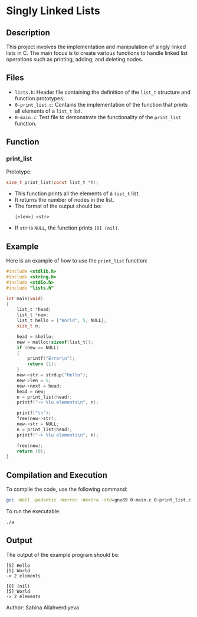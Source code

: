 # Singly Linked Lists

## Description

This project involves the implementation and manipulation of singly linked lists in C. The main focus is to create various functions to handle linked list operations such as printing, adding, and deleting nodes.

## Files

- `lists.h`: Header file containing the definition of the `list_t` structure and function prototypes.
- `0-print_list.c`: Contains the implementation of the function that prints all elements of a `list_t` list.
- `0-main.c`: Test file to demonstrate the functionality of the `print_list` function.

## Function

### print_list

Prototype: 
```c
size_t print_list(const list_t *h);
```

- This function prints all the elements of a `list_t` list.
- It returns the number of nodes in the list.
- The format of the output should be:
  ```
  [<len>] <str>
  ```
- If `str` is `NULL`, the function prints `[0] (nil)`.

## Example

Here is an example of how to use the `print_list` function:

```c
#include <stdlib.h>
#include <string.h>
#include <stdio.h>
#include "lists.h"

int main(void)
{
    list_t *head;
    list_t *new;
    list_t hello = {"World", 5, NULL};
    size_t n;

    head = &hello;
    new = malloc(sizeof(list_t));
    if (new == NULL)
    {
        printf("Error\n");
        return (1);
    }
    new->str = strdup("Hello");
    new->len = 5;
    new->next = head;
    head = new;
    n = print_list(head);
    printf("-> %lu elements\n", n);

    printf("\n");
    free(new->str);
    new->str = NULL;
    n = print_list(head);
    printf("-> %lu elements\n", n);

    free(new);
    return (0);
}
```

## Compilation and Execution

To compile the code, use the following command:
```sh
gcc -Wall -pedantic -Werror -Wextra -std=gnu89 0-main.c 0-print_list.c -o a
```

To run the executable:
```sh
./a
```

## Output

The output of the example program should be:
```
[5] Hello
[5] World
-> 2 elements

[0] (nil)
[5] World
-> 2 elements
```

Author: Sabina Allahverdiyeva
